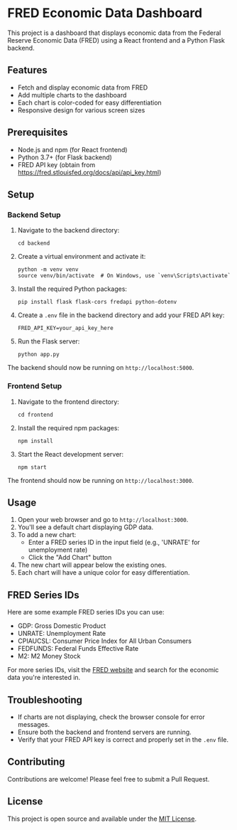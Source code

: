 # FRED Economic Data Dashboard

This project is a dashboard that displays economic data from the Federal Reserve Economic Data (FRED) using a React frontend and a Python Flask backend.

## Features

- Fetch and display economic data from FRED
- Add multiple charts to the dashboard
- Each chart is color-coded for easy differentiation
- Responsive design for various screen sizes

## Prerequisites

- Node.js and npm (for React frontend)
- Python 3.7+ (for Flask backend)
- FRED API key (obtain from https://fred.stlouisfed.org/docs/api/api_key.html)

## Setup

### Backend Setup

1. Navigate to the backend directory:
   ```
   cd backend
   ```

2. Create a virtual environment and activate it:
   ```
   python -m venv venv
   source venv/bin/activate  # On Windows, use `venv\Scripts\activate`
   ```

3. Install the required Python packages:
   ```
   pip install flask flask-cors fredapi python-dotenv
   ```

4. Create a `.env` file in the backend directory and add your FRED API key:
   ```
   FRED_API_KEY=your_api_key_here
   ```

5. Run the Flask server:
   ```
   python app.py
   ```

The backend should now be running on `http://localhost:5000`.

### Frontend Setup

1. Navigate to the frontend directory:
   ```
   cd frontend
   ```

2. Install the required npm packages:
   ```
   npm install
   ```

3. Start the React development server:
   ```
   npm start
   ```

The frontend should now be running on `http://localhost:3000`.

## Usage

1. Open your web browser and go to `http://localhost:3000`.
2. You'll see a default chart displaying GDP data.
3. To add a new chart:
   - Enter a FRED series ID in the input field (e.g., 'UNRATE' for unemployment rate)
   - Click the "Add Chart" button
4. The new chart will appear below the existing ones.
5. Each chart will have a unique color for easy differentiation.

## FRED Series IDs

Here are some example FRED series IDs you can use:

- GDP: Gross Domestic Product
- UNRATE: Unemployment Rate
- CPIAUCSL: Consumer Price Index for All Urban Consumers
- FEDFUNDS: Federal Funds Effective Rate
- M2: M2 Money Stock

For more series IDs, visit the [FRED website](https://fred.stlouisfed.org/) and search for the economic data you're interested in.

## Troubleshooting

- If charts are not displaying, check the browser console for error messages.
- Ensure both the backend and frontend servers are running.
- Verify that your FRED API key is correct and properly set in the `.env` file.

## Contributing

Contributions are welcome! Please feel free to submit a Pull Request.

## License

This project is open source and available under the [MIT License](LICENSE).